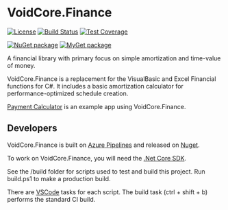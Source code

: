# VoidCore.Finance

[![License](https://img.shields.io/github/license/void-type/VoidCore.Finance.svg?style=flat-square)](https://github.com/void-type/VoidCore.Finance/blob/master/LICENSE.txt)
[![Build Status](https://img.shields.io/azure-devops/build/void-type/VoidCore.Finance/3.svg?style=flat-square)](https://dev.azure.com/void-type/VoidCore.Finance/_build/latest?definitionId=3&branchName=master)
[![Test Coverage](https://img.shields.io/azure-devops/coverage/void-type/VoidCore.Finance/3.svg?style=flat-square)](https://dev.azure.com/void-type/VoidCore.Finance/_build/latest?definitionId=3&branchName=master)

[![NuGet package](https://img.shields.io/nuget/v/VoidCore.Finance.svg?style=flat-square)](https://www.nuget.org/packages/VoidCore.Finance/)
[![MyGet package](https://img.shields.io/myget/voidcoredev/vpre/VoidCore.Finance.svg?label=myget&style=flat-square)](https://www.myget.org/feed/voidcoredev/package/nuget/VoidCore.Finance)

A financial library with primary focus on simple amortization and time-value of money.

VoidCore.Finance is a replacement for the VisualBasic and Excel Financial functions for C#. It includes a basic amortization calculator for performance-optimized schedule creation.

[Payment Calculator](https://github.com/void-type/payment_calculator_wpf) is an example app using VoidCore.Finance.

## Developers

VoidCore.Finance is built on [Azure Pipelines](https://dev.azure.com/void-type/VoidCore.Finance/_build/latest?definitionId=3&branchName=master) and released on [Nuget](https://www.nuget.org/packages?q=voidcore&prerel=false).

To work on VoidCore.Finance, you will need the [.Net Core SDK](https://dotnet.microsoft.com/download).

See the /build folder for scripts used to test and build this project. Run build.ps1 to make a production build.

There are [VSCode](https://code.visualstudio.com/) tasks for each script. The build task (ctrl + shift + b) performs the standard CI build.
